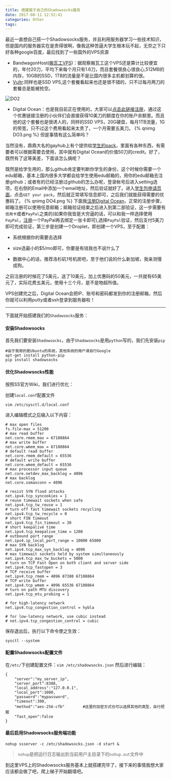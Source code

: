 ```yaml
---
title: 搭建属于自己的Shadowsocks服务
date: 2017-08-11 12:52:41
categories: Other
tags:
---
```

最近一直想自己搭一个Shadowsocks服务，并且利用服务器学习一些技术知识，但是国内的服务器实在是贵得很啊，像我这种苦逼大学生根本玩不起，无奈之下只好各种google百度，最后找到了一些国外的VPS资源

* BandwagonHost([搬瓦工VPS](http://banwagong.cn/fangan.html))：据观察搬瓦工这个VPS还是算计比较便宜的，年付20刀，平均下来每个月只有1.6刀，而且套餐很良心很良心,512MB的内存，10GB的SSD，1TB的流量是不是比国内很多主机都划算的很。
  <!--more-->
* [Vultr](https://www.vultr.com/):同样也是SSD VPS,这个套餐看起来也还是很不错的，只不过每月两刀的套餐总是能被抢空。

![DO2](/home/skyhive/hexo/picture/images/DO2.png)

* Digital Ocean：也是我目前正在使用的，大家可以[点击此链接注册](https://m.do.co/c/0b7931b5f2e8)，通过这个优惠链接注册的小伙伴们会直接获得10美刀的额度在你的账户余额里。而且他的这个套餐也是很诱人的，同样的SSD VPS，20G硬盘，每月1TB流量，1G的带宽，只不过这个费用看起来太贵了，一个月需要五美刀。
  {% qnimg DO3.png %}
  但是事情有这么简单吗？

当然没有，鼎鼎大名的gayhub上有个提供给[学生的pack](https://education.github.com)，里面有各种东西，有需要者可以根据需要去使用，其中就有Digital Ocean的价值50刀的credit。好了，既然有了这等美差，下面该怎么搞呢？

既然是给学生用的，那么github肯定要判断你学生的身份，这个时候你需要一个edu邮箱，基本上国内很多大学都会给学生使用edu邮箱的，用你的edu邮箱去注册github；或者有的已经注册过github的怎么办呢，登录帐号后进入setting选项，在右侧的Email中添加一个email地址，然后验证就好了。进入[学生包申请页面](https://education.github.com)，点击`GET your pack`，然后就正常填写信息即可，之后我们就能获得需要的优惠码了。
{% qnimg DO4.png %}
下面我[注册Digital Ocean](https://m.do.co/c/0b7931b5f2e8)，正常的注册步骤，邮箱注册可以使用任意邮箱；邮箱验证结束之后进入到第二部验证，这一步需要有`信用卡`或者`PayPal`之类的(如果你我皆是大穷逼的话，可以和我一样选择使用`PayPal`，[注册](https://www.paypal.com)一个PayPal再去绑定一张卡即可),选择`PayPal`验证，然后支付5美刀即可完成验证，第三步是创建一个Droplet，即创建一个VPS，至于配置：
* 系统根据你的需要去选择

* size选最小的$5/mo即可，你要是有钱我也不说什么了

* 数据中心的话，推荐洛杉矶1号机房吧，至于他们说的什么新加坡，我亲测慢成狗。

之前注册的时候花了5美元，送了10美元，加上优惠码的50美元，一共就有65美元了，实际花费五美元，使用十三个月，是不是物超所值。

VPS创建完之后，Digital Ocean会把IP、账号和密码都发到你的注册邮箱，然后你就可以利用putty或者ssh登录到服务器啦！

-----------------------------------------
下面就开始搭建我们的`Shadowsocks`服务：
#### 安装Shadowsocks
首先我们要安装`Shadowsocks`，由于`Shadowsocks`是用`python`写的，我们先安装`pip`
```
#由于我用的是Ubuntu的系统，其他系统的用户请自行Google
apt-get install python-pip
pip install shadowsocks
```
#### 优化Shadowsocks性能
按照SS官方Wiki，我们进行优化：

创建`local.conf`配置文件
```
vim /etc/sysctl.d/local.conf
```
进入编辑模式之后输入以下内容：
```
# max open files
fs.file-max = 51200
# max read buffer
net.core.rmem_max = 67108864
# max write buffer
net.core.wmem_max = 67108864
# default read buffer
net.core.rmem_default = 65536
# default write buffer
net.core.wmem_default = 65536
# max processor input queue
net.core.netdev_max_backlog = 4096
# max backlog
net.core.somaxconn = 4096

# resist SYN flood attacks
net.ipv4.tcp_syncookies = 1
# reuse timewait sockets when safe
net.ipv4.tcp_tw_reuse = 1
# turn off fast timewait sockets recycling
net.ipv4.tcp_tw_recycle = 0
# short FIN timeout
net.ipv4.tcp_fin_timeout = 30
# short keepalive time
net.ipv4.tcp_keepalive_time = 1200
# outbound port range
net.ipv4.ip_local_port_range = 10000 65000
# max SYN backlog
net.ipv4.tcp_max_syn_backlog = 4096
# max timewait sockets held by system simultaneously
net.ipv4.tcp_max_tw_buckets = 5000
# turn on TCP Fast Open on both client and server side
net.ipv4.tcp_fastopen = 3
# TCP receive buffer
net.ipv4.tcp_rmem = 4096 87380 67108864
# TCP write buffer
net.ipv4.tcp_wmem = 4096 65536 67108864
# turn on path MTU discovery
net.ipv4.tcp_mtu_probing = 1

# for high-latency network
net.ipv4.tcp_congestion_control = hybla

# for low-latency network, use cubic instead
# net.ipv4.tcp_congestion_control = cubic
```
保存退出后，执行以下命令使之生效：
```
sysctl --system
```

#### 配置Shadowsocks配置文件
在`/etc/`下创建配置文件：`vim /etc/shadowsocks.json`
然后进行编辑：
```
{
    "server":"my_server_ip",
    "server_port":8388,
    "local_address":"127.0.0.1",
    "local_port":1080,
    "password":"mypassword",
    "timeout":300,
    "method":"aes-256-cfb"        #这里的加密方式也可以选择其他的类型，自行把握
    "fast_open":false
}
```
#### 最后启用Shadowsocks服务端功能
```
nohup ssserver -c /etc/shadowsocks.json -d start &
```
>`nohup`是把运行日志输出到当前用户主目录下的`nohup.out`文件中

到这里VPS上的Shadowsocks服务基本上就搭建完毕了，接下来的事情我想大家应该都会做了吧，爬上梯子开始翻墙吧。

